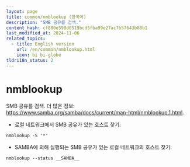 ```yaml
---
layout: page
title: common/nmblookup (한국어)
description: "SMB 공유를 검색."
content_hash: cf880e590d0519bcd5fba99e27ac7b57643b88b1
last_modified_at: 2024-11-06
related_topics:
  - title: English version
    url: /en/common/nmblookup.html
    icon: bi bi-globe
tldri18n_status: 2
---
```

# nmblookup

SMB 공유를 검색.
더 많은 정보: <https://www.samba.org/samba/docs/current/man-html/nmblookup.1.html>.

- 로컬 네트워크에서 SMB 공유가 있는 호스트 찾기:

`nmblookup -S '*'`

- SAMBA에 의해 실행되는 SMB 공유가 있는 로컬 네트워크의 호스트 찾기:

`nmblookup --status __SAMBA__`
